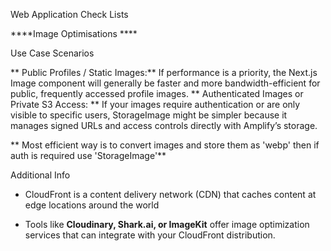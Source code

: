 Web Application Check Lists

****Image Optimisations ****

 Use Case Scenarios  

** Public Profiles / Static Images:**
    If performance is a priority,
    the Next.js Image component will generally be faster and more bandwidth-efficient for public, 
    frequently accessed profile images.
** Authenticated Images or Private S3 Access: **
    If your images require authentication or are only visible to specific users,
    StorageImage might be simpler because it manages signed URLs and access controls directly with Amplify’s storage.

** Most efficient way is to convert images and store them as 'webp' then if auth is required use 'StorageImage'**

Additional Info

-  CloudFront is a content delivery network (CDN) that caches content at edge locations around the world

- Tools like **Cloudinary, Shark.ai, or ImageKit**
  offer image optimization services that can integrate with your CloudFront distribution.
